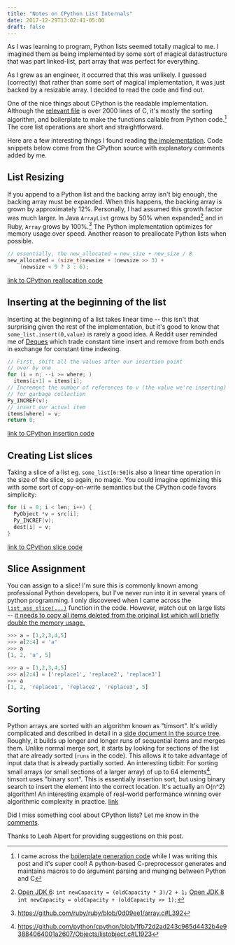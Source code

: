 ```yaml
---
title: "Notes on CPython List Internals"
date: 2017-12-29T13:02:41-05:00
draft: false
---
```

As I was learning to program, Python lists seemed totally magical to me. I imagined them as being implemented by some sort of magical datastructure that was part linked-list, part array that was perfect for everything. 

As I grew as an engineer, it occurred that this was unlikely. I guessed (correctly) that rather than some sort of magical implementation, it was just backed by a resizable array. I decided to read the code and find out.

One of the nice things about CPython is the readable implementation. Although the [relevant file](https://github.com/python/cpython/blob/master/Objects/listobject.c) is over 2000 lines of C, it's mostly the sorting algorithm, and boilerplate to make the functions callable from Python code.[^1] The core list operations are short and straightforward.

Here are a few interesting things I found reading [the implementation](https://github.com/python/cpython/blob/master/Objects/listobject.c). Code snippets below come from the CPython source with explanatory comments added by me.

## List Resizing
If you append to a Python list and the backing array isn't big enough, the backing array must be expanded. When this happens, the backing array is grown by approximately 12%. Personally, I had assumed this growth factor was much larger. In Java `ArrayList` grows by 50% when expanded[^2] and in Ruby, `Array` grows by 100%.[^3] The Python implementation optimizes for memory usage over speed. Another reason to preallocate Python lists when possible.


```c
// essentially, the new_allocated = new_size + new_size / 8
new_allocated = (size_t)newsize + (newsize >> 3) + 
    (newsize < 9 ? 3 : 6);
```
[link to CPython reallocation code](https://github.com/python/cpython/blob/1fb72d2ad243c965d4432b4e93884064001a2607/Objects/listobject.c#L59)

## Inserting at the beginning of the list
Inserting at the beginning of a list takes linear time -- this isn't that surprising given the rest of the implementation, but it's good to know that `some_list.insert(0,value)` is rarely a good idea. A Reddit user reminded me of [Deques](https://docs.python.org/3/library/collections.html#collections.deque) which trade constant time insert and remove from both ends in exchange for constant time indexing.


```c
// First, shift all the values after our insertion point 
// over by one
for (i = n; --i >= where; ) 
  items[i+1] = items[i];
// Increment the number of references to v (the value we're inserting) 
// for garbage collection
Py_INCREF(v);
// insert our actual item
items[where] = v;
return 0;
```
[link to CPython insertion code](https://github.com/python/cpython/blob/1fb72d2ad243c965d4432b4e93884064001a2607/Objects/listobject.c#L263-L267)

## Creating List slices
Taking a slice of a list eg. `some_list[6:50]`is also a linear time operation in the size of the slice, so again, no magic. You could imagine optimizing this with some sort of copy-on-write semantics but the CPython code favors simplicity:

```c
for (i = 0; i < len; i++) {
  PyObject *v = src[i];
  Py_INCREF(v);
  dest[i] = v;
}
```
[link to CPython slice code](https://github.com/python/cpython/blob/1fb72d2ad243c965d4432b4e93884064001a2607/Objects/listobject.c#L447-L451)

## Slice Assignment
You can assign to a slice! I'm sure this is commonly known among professional Python developers, but I've never run into it in several years of python programming. 
I only discovered when I came across the [`list_ass_slice(...)`](https://github.com/python/cpython/blob/1fb72d2ad243c965d4432b4e93884064001a2607/Objects/listobject.c#L574) function in the code. However, watch out on large lists -- [it needs to copy all items deleted from the original list which will briefly double the memory usage.](https://github.com/python/cpython/blob/1fb72d2ad243c965d4432b4e93884064001a2607/Objects/listobject.c#L576)

```python
>>> a = [1,2,3,4,5]
>>> a[2:4] = 'a'
>>> a
[1, 2, 'a', 5]

>>> a = [1,2,3,4,5]
>>> a[2:4] = ['replace1', 'replace2', 'replace3']
>>> a
[1, 2, 'replace1', 'replace2', 'replace3', 5]
```
## Sorting
Python arrays are sorted with an algorithm known as "timsort". It's wildly complicated and described in detail in a [side document in the source tree](https://github.com/python/cpython/blob/master/Objects/listsort.txt). Roughly, it builds up longer and longer runs of sequential items and merges them. Unlike normal merge sort, it starts by looking for sections of the list that are already sorted (`runs` in the code). This allows it to take advantage of input data that is already partially sorted.
An interesting tidbit: For sorting small arrays (or small sections of a larger array) of up to 64 elements[^4], timsort uses "binary sort". This is essentially insertion sort, but using binary search to insert the element into the correct location. It's actually an O(n^2) algorithm! An interesting example of real-world performance winning over algorithmic complexity in practice. [link](https://github.com/python/cpython/blob/1fb72d2ad243c965d4432b4e93884064001a2607/Objects/listobject.c#L1109)

Did I miss something cool about CPython lists? Let me know in the [comments](https://news.ycombinator.com/item?id=16012418).

Thanks to Leah Alpert for providing suggestions on this post.

[^1]: I came across the [boilerplate generation code](https://docs.python.org/3/howto/clinic.html) while I was writing this post and it's super cool! A python-based C-preprocessor generates and maintains macros to do argument parsing and munging between Python and C

[^2]: [Open JDK 6](http://grepcode.com/file/repository.grepcode.com/java/root/jdk/openjdk/6-b14/java/util/ArrayList.java#183): `int newCapacity = (oldCapacity * 3)/2 + 1;` [Open JDK 8](http://hg.openjdk.java.net/jdk8/jdk8/jdk/file/tip/src/share/classes/java/util/ArrayList.java#l240) `int newCapacity = oldCapacity + (oldCapacity >> 1);`

[^3]: https://github.com/ruby/ruby/blob/0d09ee1/array.c#L392
[^4]: https://github.com/python/cpython/blob/1fb72d2ad243c965d4432b4e93884064001a2607/Objects/listobject.c#L1923

